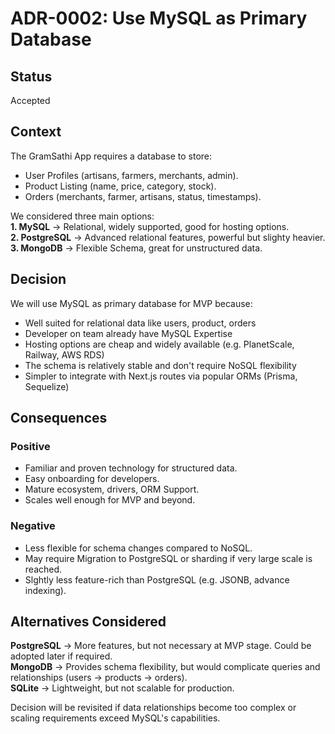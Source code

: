 # ADR-0002: Use MySQL as Primary Database 

## Status
Accepted

## Context
The GramSathi App requires a database to store:  
* User Profiles (artisans, farmers, merchants, admin).  
* Product Listing (name, price, category, stock).  
* Orders (merchants, farmer, artisans, status, timestamps).

We considered three main options:  
**1. MySQL** -> Relational, widely supported, good for hosting options.  
**2. PostgreSQL** -> Advanced relational features, powerful but slighty heavier.  
**3. MongoDB** -> Flexible Schema, great for unstructured data.  

## Decision 
We will use MySQL as primary database for MVP because:  
* Well suited for relational data like users, product, orders  
* Developer on team already have MySQL Expertise  
* Hosting options are cheap and widely available (e.g. PlanetScale, Railway, AWS RDS)  
* The schema is relatively stable and don't require NoSQL flexibility  
* Simpler to integrate with Next.js routes via popular ORMs (Prisma, Sequelize)

## Consequences
### Positive
* Familiar and proven technology for structured data.
* Easy onboarding for developers.
* Mature ecosystem, drivers, ORM Support.
* Scales well enough for MVP and beyond.

### Negative 
* Less flexible for schema changes compared to NoSQL.
* May require Migration to PostgreSQL or sharding if very large scale is reached.
* Slghtly less feature-rich than PostgreSQL (e.g. JSONB, advance indexing).

## Alternatives Considered  
**PostgreSQL** -> More features, but not necessary at MVP stage. Could be adopted later if required.  
**MongoDB** -> Provides schema flexibility, but would complicate queries and relationships (users → products → orders).  
**SQLite** -> Lightweight, but not scalable for production.  

Decision will be revisited if data relationships become too complex or scaling requirements exceed MySQL's capabilities.
